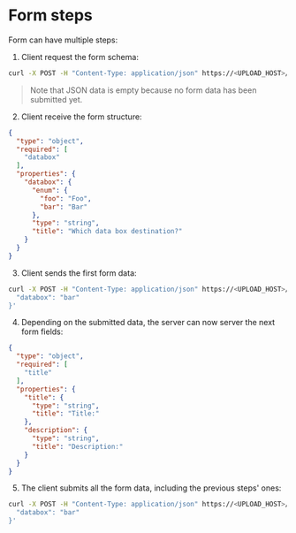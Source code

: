 # Form steps

Form can have multiple steps:

1. Client request the form schema:

```bash
curl -X POST -H "Content-Type: application/json" https://<UPLOAD_HOST>/schema -d'{}'
```

> Note that JSON data is empty because no form data has been submitted yet.

2. Client receive the form structure:

```json
{
  "type": "object",
  "required": [
    "databox"
  ],
  "properties": {
    "databox": {
      "enum": {
        "foo": "Foo",
        "bar": "Bar"
      },
      "type": "string",
      "title": "Which data box destination?"
    }
  }
}
```

3. Client sends the first form data:

```bash
curl -X POST -H "Content-Type: application/json" https://<UPLOAD_HOST>/schema -d'{
  "databox": "bar"
}'
```

4. Depending on the submitted data, the server can now server the next form fields:

```json
{
  "type": "object",
  "required": [
    "title"
  ],
  "properties": {
    "title": {
      "type": "string",
      "title": "Title:"
    },
    "description": {
      "type": "string",
      "title": "Description:"
    }
  }
}
```

5. The client submits all the form data, including the previous steps' ones:

```bash
curl -X POST -H "Content-Type: application/json" https://<UPLOAD_HOST>/schema -d'{
  "databox": "bar"
}'
```
